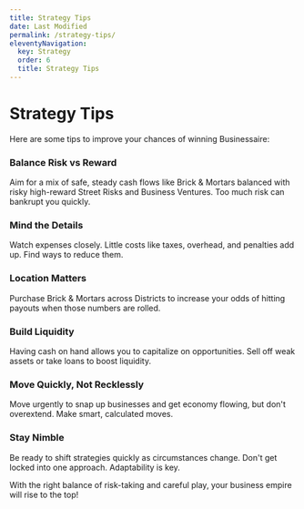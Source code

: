 ```yaml
---
title: Strategy Tips
date: Last Modified 
permalink: /strategy-tips/
eleventyNavigation:
  key: Strategy
  order: 6 
  title: Strategy Tips
---
```


# Strategy Tips

Here are some tips to improve your chances of winning Businessaire:

### Balance Risk vs Reward

Aim for a mix of safe, steady cash flows like Brick & Mortars balanced with risky high-reward Street Risks and Business Ventures. Too much risk can bankrupt you quickly.

### Mind the Details 

Watch expenses closely. Little costs like taxes, overhead, and penalties add up. Find ways to reduce them.

### Location Matters

Purchase Brick & Mortars across Districts to increase your odds of hitting payouts when those numbers are rolled.

### Build Liquidity

Having cash on hand allows you to capitalize on opportunities. Sell off weak assets or take loans to boost liquidity.

### Move Quickly, Not Recklessly 

Move urgently to snap up businesses and get economy flowing, but don't overextend. Make smart, calculated moves.

### Stay Nimble 

Be ready to shift strategies quickly as circumstances change. Don't get locked into one approach. Adaptability is key.

With the right balance of risk-taking and careful play, your business empire will rise to the top!
